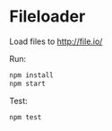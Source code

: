 # Fileloader
Load files to http://file.io/

Run:
```bash
npm install
npm start
```

Test:
```bash
npm test
```
